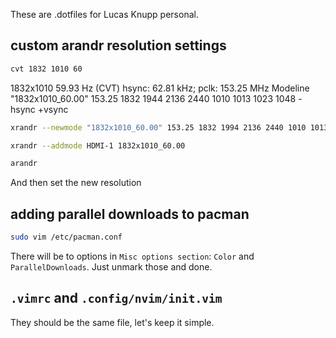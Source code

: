 These are .dotfiles for Lucas Knupp personal.

## custom arandr resolution settings

```bash
cvt 1832 1010 60
```

1832x1010 59.93 Hz (CVT) hsync: 62.81 kHz; pclk: 153.25 MHz
Modeline "1832x1010_60.00"  153.25  1832 1944 2136 2440  1010 1013 1023 1048 -hsync +vsync

```bash
xrandr --newmode "1832x1010_60.00" 153.25 1832 1994 2136 2440 1010 1013 1023 1048 -hsync +vsync
```

```bash
xrandr --addmode HDMI-1 1832x1010_60.00
```

```bash
arandr
```

And then set the new resolution

## adding parallel downloads to pacman

```bash
sudo vim /etc/pacman.conf
```

There will be to options in `Misc options section`: `Color` and `ParallelDownloads`. Just unmark those and done.

## `.vimrc` and `.config/nvim/init.vim`

They should be the same file, let's keep it simple.
